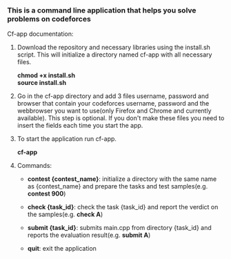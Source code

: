 
### This is a command line application that helps you solve problems on codeforces






Cf-app documentation:

1) Download the repository and necessary libraries using the install.sh script. This will initialize a directory named cf-app with all necessary files.


    **chmod +x install.sh**   
    **source install.sh**
    
    
2) Go in the cf-app directory and add 3 files username, password and browser that contain your codeforces username, password and the webbrowser you want to use(only Firefox and Chrome and currently available). This step is optional. If you don't make these files you need to insert the fields each time you start the app.




3) To start the application run cf-app.


    **cf-app**
    
    
    
    
4) Commands:

    - **contest {contest_name}**: initialize a directory with the same name as {contest_name} and prepare the tasks and test samples(e.g. **contest 900**)
    
    
    - **check {task_id}**: check the task {task_id} and report the verdict on the samples(e.g. **check A**)
    
    
    - **submit {task_id}**: submits main.cpp from directory {task_id} and reports the evaluation result(e.g. **submit A**)
    
    
    - **quit**: exit the application
    
    
